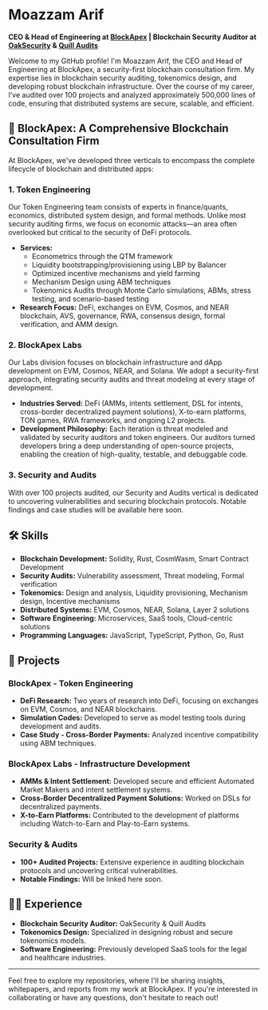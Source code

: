 # Moazzam Arif

**CEO & Head of Engineering at [BlockApex](https://blockapex.io) | Blockchain Security Auditor at [OakSecurity](https://www.oaksecurity.io/) & [Quill Audits](https://www.quillaudits.com/)**

Welcome to my GitHub profile! I'm Moazzam Arif, the CEO and Head of Engineering at BlockApex, a security-first blockchain consultation firm. My expertise lies in blockchain security auditing, tokenomics design, and developing robust blockchain infrastructure. Over the course of my career, I’ve audited over 100 projects and analyzed approximately 500,000 lines of code, ensuring that distributed systems are secure, scalable, and efficient.

## 🚀 BlockApex: A Comprehensive Blockchain Consultation Firm

At BlockApex, we've developed three verticals to encompass the complete lifecycle of blockchain and distributed apps:

### 1. Token Engineering
Our Token Engineering team consists of experts in finance/quants, economics, distributed system design, and formal methods. Unlike most security auditing firms, we focus on economic attacks—an area often overlooked but critical to the security of DeFi protocols.

- **Services:** 
  - Econometrics through the QTM framework
  - Liquidity bootstrapping/provisioning using LBP by Balancer
  - Optimized incentive mechanisms and yield farming
  - Mechanism Design using ABM techniques
  - Tokenomics Audits through Monte Carlo simulations, ABMs, stress testing, and scenario-based testing
- **Research Focus:** DeFi, exchanges on EVM, Cosmos, and NEAR blockchain, AVS, governance, RWA, consensus design, formal verification, and AMM design.

### 2. BlockApex Labs
Our Labs division focuses on blockchain infrastructure and dApp development on EVM, Cosmos, NEAR, and Solana. We adopt a security-first approach, integrating security audits and threat modeling at every stage of development.

- **Industries Served:** DeFi (AMMs, intents settlement, DSL for intents, cross-border decentralized payment solutions), X-to-earn platforms, TON games, RWA frameworks, and ongoing L2 projects.
- **Development Philosophy:** Each iteration is threat modeled and validated by security auditors and token engineers. Our auditors turned developers bring a deep understanding of open-source projects, enabling the creation of high-quality, testable, and debuggable code.

### 3. Security and Audits
With over 100 projects audited, our Security and Audits vertical is dedicated to uncovering vulnerabilities and securing blockchain protocols. Notable findings and case studies will be available here soon.

## 🛠️ Skills

- **Blockchain Development:** Solidity, Rust, CosmWasm, Smart Contract Development
- **Security Audits:** Vulnerability assessment, Threat modeling, Formal verification
- **Tokenomics:** Design and analysis, Liquidity provisioning, Mechanism design, Incentive mechanisms
- **Distributed Systems:** EVM, Cosmos, NEAR, Solana, Layer 2 solutions
- **Software Engineering:** Microservices, SaaS tools, Cloud-centric solutions
- **Programming Languages:** JavaScript, TypeScript, Python, Go, Rust

## 📝 Projects

### BlockApex - Token Engineering
- **DeFi Research:** Two years of research into DeFi, focusing on exchanges on EVM, Cosmos, and NEAR blockchains.
- **Simulation Codes:** Developed to serve as model testing tools during development and audits.
- **Case Study - Cross-Border Payments:** Analyzed incentive compatibility using ABM techniques.

### BlockApex Labs - Infrastructure Development
- **AMMs & Intent Settlement:** Developed secure and efficient Automated Market Makers and intent settlement systems.
- **Cross-Border Decentralized Payment Solutions:** Worked on DSLs for decentralized payments.
- **X-to-Earn Platforms:** Contributed to the development of platforms including Watch-to-Earn and Play-to-Earn systems.

### Security & Audits
- **100+ Audited Projects:** Extensive experience in auditing blockchain protocols and uncovering critical vulnerabilities.
- **Notable Findings:** Will be linked here soon.

## 👨‍💻 Experience

- **Blockchain Security Auditor:** OakSecurity & Quill Audits
- **Tokenomics Design:** Specialized in designing robust and secure tokenomics models.
- **Software Engineering:** Previously developed SaaS tools for the legal and healthcare industries.

---

Feel free to explore my repositories, where I'll be sharing insights, whitepapers, and reports from my work at BlockApex. If you're interested in collaborating or have any questions, don't hesitate to reach out!

